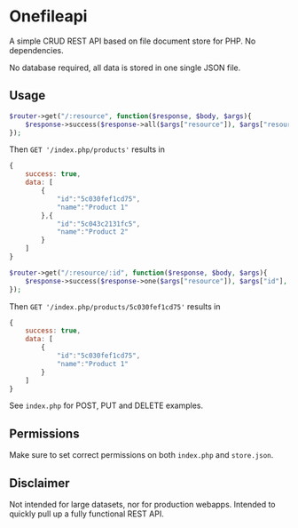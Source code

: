 # Onefileapi

A simple CRUD REST API based on file document store for PHP. No dependencies.

No database required, all data is stored in one single JSON file.

## Usage

```php
$router->get("/:resource", function($response, $body, $args){
	$response->success($response->all($args["resource"]), $args["resource"]);
});
```

Then `GET '/index.php/products'` results in

```javascript
{
	success: true,
	data: [
		{
			"id":"5c030fef1cd75",
			"name":"Product 1"
		},{
			"id":"5c043c2131fc5",
			"name":"Product 2"
		}
	]
}
```

```php
$router->get("/:resource/:id", function($response, $body, $args){
	$response->success($response->one($args["resource"]), $args["id"], $args["resource"]);
});
```

Then `GET '/index.php/products/5c030fef1cd75'` results in

```javascript
{
	success: true,
	data: [
		{
			"id":"5c030fef1cd75",
			"name":"Product 1"
		}
	]
}
```

See `index.php` for POST, PUT and DELETE examples.

## Permissions

Make sure to set correct permissions on both `index.php` and `store.json`.

## Disclaimer

Not intended for large datasets, nor for production webapps. Intended to quickly pull up a fully functional REST API.
